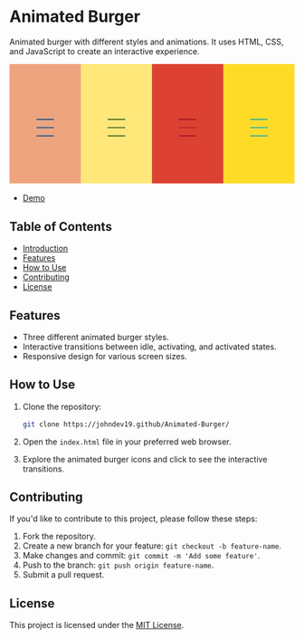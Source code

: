 # Animated Burger

Animated burger with different styles and animations. It uses HTML, CSS, and JavaScript to create an interactive experience.

![Demo](IMG_20240116_200509.jpg)

- [Demo](https://johndev19.github.io/Animated-Burger/)

## Table of Contents

- [Introduction](#animated-burgers)
- [Features](#features)
- [How to Use](#how-to-use)
- [Contributing](#contributing)
- [License](#license)

## Features

- Three different animated burger styles.
- Interactive transitions between idle, activating, and activated states.
- Responsive design for various screen sizes.

## How to Use

1. Clone the repository:

   ```bash
   git clone https://johndev19.github/Animated-Burger/
   ```

2. Open the `index.html` file in your preferred web browser.

3. Explore the animated burger icons and click to see the interactive transitions.

## Contributing

If you'd like to contribute to this project, please follow these steps:

1. Fork the repository.
2. Create a new branch for your feature: `git checkout -b feature-name`.
3. Make changes and commit: `git commit -m 'Add some feature'`.
4. Push to the branch: `git push origin feature-name`.
5. Submit a pull request.

## License

This project is licensed under the [MIT License](LICENSE).

